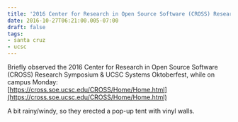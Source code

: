 ```yaml
---
title: '2016 Center for Research in Open Source Software (CROSS) Research Symposium'
date: 2016-10-27T06:21:00.005-07:00
draft: false
tags: 
- santa cruz
- ucsc
---
```


Briefly observed the 2016 Center for Research in Open Source Software (CROSS) Research Symposium & UCSC Systems Oktoberfest, while on campus Monday:  
[https://cross.soe.ucsc.edu/CROSS/Home/Home.html](https://cross.soe.ucsc.edu/CROSS/Home/Home.html)  
  
A bit rainy/windy, so they erected a pop-up tent with vinyl walls.
